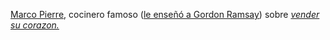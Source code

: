 [Marco Pierre](https://en.wikipedia.org/wiki/Marco_Pierre_White), cocinero famoso ([le enseñó a Gordon Ramsay](https://youtu.be/-RVbaFEun4Q))  sobre *[vender su corazon.](https://youtube.com/clip/Ugkx88qATeGUeCEApC6N2HLYoHHxXJejnCt8?si=B_xAaGNCpXUY8MvP)*